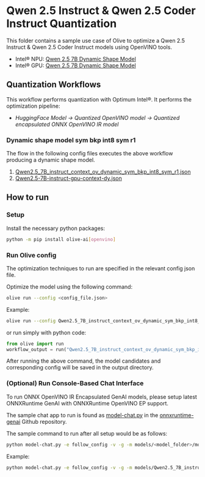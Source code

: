 # Qwen 2.5 Instruct & Qwen 2.5 Coder Instruct Quantization

This folder contains a sample use case of Olive to optimize a Qwen 2.5 Instruct & Qwen 2.5 Coder Instruct models using OpenVINO tools.

- Intel® NPU: [Qwen 2.5 7B Dynamic Shape Model](https://huggingface.co/Qwen/Qwen2.5-7B-Instruct)
- Intel® GPU: [Qwen 2.5 7B Dynamic Shape Model](https://huggingface.co/Qwen/Qwen2.5-7B-Instruct)

## Quantization Workflows

This workflow performs quantization with Optimum Intel®. It performs the optimization pipeline:

- *HuggingFace Model -> Quantized OpenVINO model -> Quantized encapsulated ONNX OpenVINO IR model*

### Dynamic shape model sym bkp int8 sym r1

The flow in the following config files executes the above workflow producing a dynamic shape model.

1. [Qwen2.5_7B_instruct_context_ov_dynamic_sym_bkp_int8_sym_r1.json](Qwen2.5_7B_instruct_context_ov_dynamic_sym_bkp_int8_sym_r1.json)
2. [Qwen2.5-7B-instruct-gpu-context-dy.json](Qwen2.5-7B-instruct-gpu-context-dy.json)


## How to run

### Setup

Install the necessary python packages:

```bash
python -m pip install olive-ai[openvino]
```

### Run Olive config

The optimization techniques to run are specified in the relevant config json file.

Optimize the model using the following command:

```bash
olive run --config <config_file.json>
```

Example:
```bash
olive run --config Qwen2.5_7B_instruct_context_ov_dynamic_sym_bkp_int8_sym_r1.json
```
or run simply with python code:

```python
from olive import run
workflow_output = run("Qwen2.5_7B_instruct_context_ov_dynamic_sym_bkp_int8_sym_r1.json")
```

After running the above command, the model candidates and corresponding config will be saved in the output directory.

### (Optional) Run Console-Based Chat Interface

To run ONNX OpenVINO IR Encapsulated GenAI models, please setup latest ONNXRuntime GenAI with ONNXRuntime OpenVINO EP support.

The sample chat app to run is found as [model-chat.py](https://github.com/microsoft/onnxruntime-genai/blob/main/examples/python/model-chat.py) in the [onnxruntime-genai](https://github.com/microsoft/onnxruntime-genai/) Github repository.

The sample command to run after all setup would be as follows:

```bash
python model-chat.py -e follow_config -v -g -m models/<model_folder>/model/
```

Example:

```bash
python model-chat.py -e follow_config -v -g -m models/Qwen2.5_7B_instruct_context_ov_dynamic_sym_bkp_int8_sym_r1/model/
```